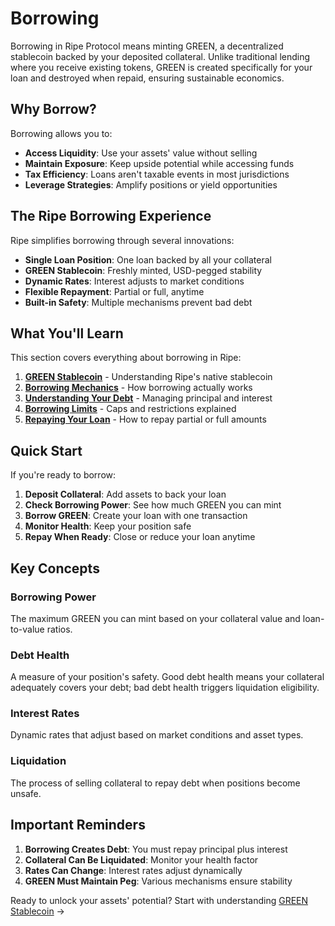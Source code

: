 # Borrowing

Borrowing in Ripe Protocol means minting GREEN, a decentralized stablecoin backed by your deposited collateral. Unlike traditional lending where you receive existing tokens, GREEN is created specifically for your loan and destroyed when repaid, ensuring sustainable economics.

## Why Borrow?

Borrowing allows you to:
- **Access Liquidity**: Use your assets' value without selling
- **Maintain Exposure**: Keep upside potential while accessing funds
- **Tax Efficiency**: Loans aren't taxable events in most jurisdictions
- **Leverage Strategies**: Amplify positions or yield opportunities

## The Ripe Borrowing Experience

Ripe simplifies borrowing through several innovations:

- **Single Loan Position**: One loan backed by all your collateral
- **GREEN Stablecoin**: Freshly minted, USD-pegged stability
- **Dynamic Rates**: Interest adjusts to market conditions
- **Flexible Repayment**: Partial or full, anytime
- **Built-in Safety**: Multiple mechanisms prevent bad debt

## What You'll Learn

This section covers everything about borrowing in Ripe:

1. **[GREEN Stablecoin](green-stablecoin.md)** - Understanding Ripe's native stablecoin
2. **[Borrowing Mechanics](borrowing-mechanics.md)** - How borrowing actually works
3. **[Understanding Your Debt](understanding-debt.md)** - Managing principal and interest
4. **[Borrowing Limits](borrowing-limits.md)** - Caps and restrictions explained
5. **[Repaying Your Loan](repaying-loans.md)** - How to repay partial or full amounts

## Quick Start

If you're ready to borrow:

1. **Deposit Collateral**: Add assets to back your loan
2. **Check Borrowing Power**: See how much GREEN you can mint
3. **Borrow GREEN**: Create your loan with one transaction
4. **Monitor Health**: Keep your position safe
5. **Repay When Ready**: Close or reduce your loan anytime

## Key Concepts

### Borrowing Power
The maximum GREEN you can mint based on your collateral value and loan-to-value ratios.

### Debt Health
A measure of your position's safety. Good debt health means your collateral adequately covers your debt; bad debt health triggers liquidation eligibility.

### Interest Rates
Dynamic rates that adjust based on market conditions and asset types.

### Liquidation
The process of selling collateral to repay debt when positions become unsafe.

## Important Reminders

1. **Borrowing Creates Debt**: You must repay principal plus interest
2. **Collateral Can Be Liquidated**: Monitor your health factor
3. **Rates Can Change**: Interest rates adjust dynamically
4. **GREEN Must Maintain Peg**: Various mechanisms ensure stability

Ready to unlock your assets' potential? Start with understanding [GREEN Stablecoin](green-stablecoin.md) →
